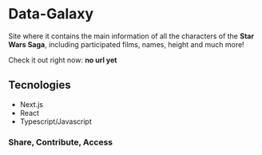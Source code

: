 # Data-Galaxy

Site where it contains the main information of all the characters of the **Star Wars Saga**, including participated films, names, height and much more!

Check it out right now: **no url yet**

## Tecnologies

- Next.js
- React
- Typescript/Javascript

### Share, Contribute, Access
